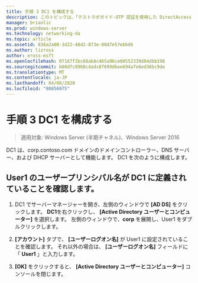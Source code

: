 ```yaml
---
title: 手順 3 DC1 を構成する
description: このトピックは、「テストラボガイド-OTP 認証を使用した DirectAccess のデモンストレーション」と「RSA SecurID for Windows Server 2016」に含まれています。
manager: brianlic
ms.prod: windows-server
ms.technology: networking-da
ms.topic: article
ms.assetid: 836a2a08-3d22-48d2-873e-80d7e57ebbd6
ms.author: lizross
author: eross-msft
ms.openlocfilehash: 07167f2bc68ab8c465a96ce00552339d04dbb198
ms.sourcegitcommit: b00d7c8968c4adc8f699dbee694afe6ed36bc9de
ms.translationtype: MT
ms.contentlocale: ja-JP
ms.lasthandoff: 04/08/2020
ms.locfileid: "80856075"
---
```

# <a name="step-3-configure-dc1"></a>手順 3 DC1 を構成する

>適用対象: Windows Server (半期チャネル)、Windows Server 2016

DC1 は、corp.contoso.com ドメインのドメインコントローラー、DNS サーバー、および DHCP サーバーとして機能します。 DC1 を次のように構成します。  
  
## <a name="verify-user1-has-a-user-principal-name-defined-on-dc1"></a>User1 のユーザープリンシパル名が DC1 に定義されていることを確認します。  
  
1.  DC1 でサーバーマネージャーを開き、左側のウィンドウで **[AD DS]** をクリックします。 **DC1**を右クリックし、 **[Active Directory ユーザーとコンピューター]** を選択します。 左側のウィンドウで、**corp** を展開し、User1 をダブルクリックします。  
  
2.  **[アカウント]** タブで、 **[ユーザーログオン名]** が User1 に設定されていることを確認します。 それ以外の場合は、 **[ユーザーログオン名]** フィールドに「 **User1** 」と入力します。  
  
3.  **[OK]** をクリックすると、 **[Active Directory ユーザーとコンピューター]** コンソールを閉じます。  
  



